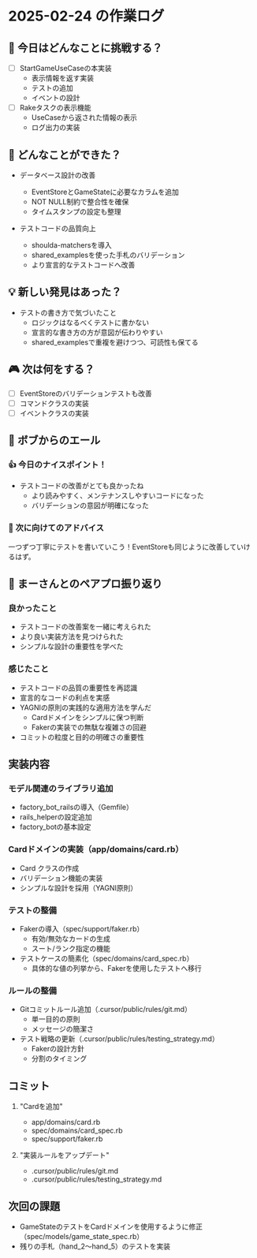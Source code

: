 # 2025-02-24 の作業ログ

## 🎯 今日はどんなことに挑戦する？
- [ ] StartGameUseCaseの本実装
  - 表示情報を返す実装
  - テストの追加
  - イベントの設計
- [ ] Rakeタスクの表示機能
  - UseCaseから返された情報の表示
  - ログ出力の実装

## 💪 どんなことができた？
- データベース設計の改善
  - EventStoreとGameStateに必要なカラムを追加
  - NOT NULL制約で整合性を確保
  - タイムスタンプの設定も整理

- テストコードの品質向上
  - shoulda-matchersを導入
  - shared_examplesを使った手札のバリデーション
  - より宣言的なテストコードへ改善

## 💡 新しい発見はあった？
- テストの書き方で気づいたこと
  - ロジックはなるべくテストに書かない
  - 宣言的な書き方の方が意図が伝わりやすい
  - shared_examplesで重複を避けつつ、可読性も保てる

## 🎮 次は何をする？
- [ ] EventStoreのバリデーションテストも改善
- [ ] コマンドクラスの実装
- [ ] イベントクラスの実装

## 🤝 ボブからのエール
### 👍 今日のナイスポイント！
- テストコードの改善がとても良かったね
  - より読みやすく、メンテナンスしやすいコードになった
  - バリデーションの意図が明確になった

### 💭 次に向けてのアドバイス
一つずつ丁寧にテストを書いていこう！EventStoreも同じように改善していけるはず。

## 🌟 まーさんとのペアプロ振り返り
### 良かったこと
- テストコードの改善案を一緒に考えられた
- より良い実装方法を見つけられた
- シンプルな設計の重要性を学べた

### 感じたこと
- テストコードの品質の重要性を再認識
- 宣言的なコードの利点を実感
- YAGNIの原則の実践的な適用方法を学んだ
  - Cardドメインをシンプルに保つ判断
  - Fakerの実装での無駄な複雑さの回避
- コミットの粒度と目的の明確さの重要性

## 実装内容

### モデル関連のライブラリ追加
- factory_bot_railsの導入（Gemfile）
- rails_helperの設定追加
- factory_botの基本設定

### Cardドメインの実装（app/domains/card.rb）
- Card クラスの作成
- バリデーション機能の実装
- シンプルな設計を採用（YAGNI原則）

### テストの整備
- Fakerの導入（spec/support/faker.rb）
  - 有効/無効なカードの生成
  - スート/ランク指定の機能
- テストケースの簡素化（spec/domains/card_spec.rb）
  - 具体的な値の列挙から、Fakerを使用したテストへ移行

### ルールの整備
- Gitコミットルール追加（.cursor/public/rules/git.md）
  - 単一目的の原則
  - メッセージの簡潔さ
- テスト戦略の更新（.cursor/public/rules/testing_strategy.md）
  - Fakerの設計方針
  - 分割のタイミング

## コミット
1. "Cardを追加"
   - app/domains/card.rb
   - spec/domains/card_spec.rb
   - spec/support/faker.rb

2. "実装ルールをアップデート"
   - .cursor/public/rules/git.md
   - .cursor/public/rules/testing_strategy.md

## 次回の課題
- GameStateのテストをCardドメインを使用するように修正（spec/models/game_state_spec.rb）
- 残りの手札（hand_2〜hand_5）のテストを実装 